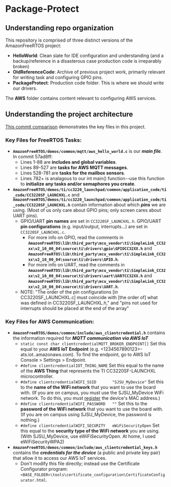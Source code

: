 # Package-Protect

## Understanding repo organization
This repository is comprised of three distinct versions of the AmazonFreeRTOS project:

+ **HelloWorld**: Clean slate for IDE configuration and understanding (and a backup/reference in a disasterous case production code is irreparably broken)
+ **OldReferenceCode**: Archive of previous project work, primarily relevant for writing task and configuring GPIO pins.
+ **PackageProtect**: Production code folder. This is where we should write our drivers.

The **AWS** folder contains content relevant to configuring AWS services.

## Understanding the project architecture
[This commit comparison](https://github.com/ZoieM/Package-Protect/compare/2d71048..57ad8ff) demonstrates the key files in this project.

### Key Files for FreeRTOS Tasks:
+ **`AmazonFreeRTOS/demos/common/mqtt/aws_hello_world.c`** is our ***main file***. In commit 57ad8ff:
  + Lines 1-88 are **includes and global variables**.
  + Lines 89-527 are **tasks for AWS MQTT messages**.
  + Lines 528-781 are **tasks for the mailbox sensors**.
  + Lines 782+ is analagous to our int main() function--use this function to **initialize any tasks and/or semaphores you create**.
+ **`AmazonFreeRTOS/demos/ti/cc3220_launchpad/common/application_code/ti_code/CC3220SF_LAUNCHXL.c`** and **`AmazonFreeRTOS/demos/ti/cc3220_launchpad/common/application_code/ti_code/CC3220SF_LAUNCHXL.h`** contain information about which ***pins*** we are using. (Most of us only care about GPIO pins; only screen cares about UART pins).
  + GPIO/UART **pin names** are set in `CC3220SF_LAUNCHXL.h`. GPIO/UART **pin configurations** (e.g. input/output, interrupts...) are set in `CC3220SF_LAUNCHXL.c`.
    + For more info on GPIO, read the comments in **`AmazonFreeRTOS\lib\third_party\mcu_vendor\ti\SimpleLink_CC32xx\v2_10_00_04\source\ti\drivers\gpio\GPIOCC32XX.h`** and **`AmazonFreeRTOS\lib\third_party\mcu_vendor\ti\SimpleLink_CC32xx\v2_10_00_04\source\ti\drivers\GPIO.h`**. 
    + For more info on UART, read the comments in **`AmazonFreeRTOS\lib\third_party\mcu_vendor\ti\SimpleLink_CC32xx\v2_10_00_04\source\ti\drivers\uart\UARTCC32XX.h`** and **`AmazonFreeRTOS\lib\third_party\mcu_vendor\ti\SimpleLink_CC32xx\v2_10_00_04\source\ti\drivers\UART.h`**.
  + NOTE:  "The order of the pin configurations [in CC3220SF_LAUNCHXL.c] must coincide with [the order of] what was defined in CC3220SF_LAUNCHXL.h," and "pins not used for interrupts should be placed at the end of the array"

### Key Files for AWS Communication: 
+ **`AmazonFreeRTOS/demos/common/include/aws_clientcredential.h`** contains the information required for ***MQTT communication via AWS IoT***
  + `static const char clientcredentialMQTT_BROKER_ENDPOINT[]` Set this equal to your **AWS IoT Endpoint** (e.g. <1234567890123>-ats.iot.<us-east-1>.amazonaws.com). To find the endpoint, go to AWS IoT Console > Settings > Endpoint.
  + `#define clientcredentialIOT_THING_NAME` Set this equal to the name of the **AWS Thing** that represents the TI CC3220SF-LAUNCHXL microcontroller.
  + `#define clientcredentialWIFI_SSID       "SJSU_MyDevice"` Set this to the **name of the WiFi network** that you want to use the board with. (If you are on campus, you must use the SJSU_MyDevice WiFi network. To do this, you must [register](https://one.sjsu.edu/task/all/my-devices-portal) the device's MAC address.)
  + `#define clientcredentialWIFI_PASSWORD   ""` Set this to the **password of the WiFi network** that you want to use the board with. (If you are on campus using SJSU_MyDevice, the password is nothing.)
  + `#define clientcredentialWIFI_SECURITY   eWiFiSecurityOpen`  Set this equal to the **security type of the WiFi network** you are using. (With SJSU_MyDevice, use eWiFiSecurityOpen. At home, I used eWiFiSecurityWPA2)
+ **`AmazonFreeRTOS/demos/common/include/aws_clientcredential_keys.h`** contains the ***credentials for the device*** (a public and private key pair) that allow it to access our AWS IoT services.
  + Don't modify this file directly; instead use the Certificate Configurator program: `<BASE_FOLDER>\tools\certificate_configuration\CertificateConfigurator.html`.
